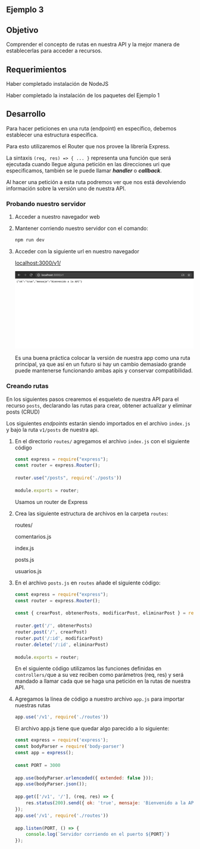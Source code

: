 
## Ejemplo 3 

## Objetivo

Comprender el concepto de rutas en nuestra API y la mejor manera de establecerlas para acceder a recursos.

## Requerimientos

Haber completado instalación de NodeJS

Haber completado la instalación de los paquetes del Ejemplo 1

## Desarrollo

Para hacer peticiones en una ruta (endpoint) en específico, debemos establecer una estructura específica.

Para esto utilizaremos el Router que nos provee la librería Express.

La sintaxis `(req, res) => { ... }` representa una función que será ejecutada cuando llegue alguna petición en las direcciones uri que especificamos, también se le puede llamar ***handler*** o ***callback***. 

Al hacer una petición a esta ruta podremos ver que nos está devolviendo información sobre la versión uno de nuestra API.

### Probando nuestro servidor

1. Acceder a nuestro navegador web
2. Mantener corriendo nuestro servidor con el comando:

    ```bash
    npm run dev
    ```

3. Acceder con la siguiente url en nuestro navegador

    [localhost:3000/v1/](http://localhost:3000/v1/)

    ![Screen_Shot_2020-09-21_at_15.04.55.png](Screen_Shot_2020-09-21_at_15.04.55.png)

    Es una buena práctica colocar la versión de nuestra app como una ruta principal, ya que así en un futuro si hay un cambio demasiado grande puede mantenerse funcionando ambas apis y conservar compatibilidad.

### Creando rutas

En los siguientes pasos crearemos el esqueleto de nuestra API para el recurso `posts`, declarando las rutas para crear, obtener actualizar y eliminar posts (CRUD)

Los siguientes *endpoints* estarán siendo importados en el archivo `index.js` y bajo la ruta `v1/posts` de nuestra api.

1. En el directorio `routes/` agregamos el archivo `index.js` con el siguiente código

    ```jsx
    const express = require("express");
    const router = express.Router();

    router.use("/posts", require('./posts'))

    module.exports = router;
    ```

    Usamos un router de Express

2. Crea las siguiente estructura de archivos en la carpeta `routes`:

    routes/

    comentarios.js

    index.js

    posts.js

    usuarios.js

3. En el archivo `posts.js` en `routes` añade el siguiente código:

    ```jsx
    const express = require("express");
    const router = express.Router();

    const { crearPost, obtenerPosts, modificarPost, eliminarPost } = require('../controllers/posts')

    router.get('/', obtenerPosts)
    router.post('/', crearPost)
    router.put('/:id', modificarPost)
    router.delete('/:id', eliminarPost)

    module.exports = router;
    ```

    En el siguiente código utilizamos las funciones definidas en `controllers/`que a su vez reciben como parámetros (req, res) y será mandado a llamar cada que se haga una petición en la rutas de nuestra API.

4. Agregamos la línea de código a nuestro archivo `app.js` para importar nuestras rutas

    ```jsx
    app.use('/v1', require('./routes'))
    ```

    El archivo app.js tiene que quedar algo parecido a lo siguiente:

    ```jsx
    const express = require('express');
    const bodyParser = require('body-parser')
    const app = express();

    const PORT = 3000

    app.use(bodyParser.urlencoded({ extended: false }));
    app.use(bodyParser.json());

    app.get(['/v1', '/'], (req, res) => {
        res.status(200).send({ ok: 'true', mensaje: 'Bienvenido a la API' })
    });
    app.use('/v1', require('./routes'))

    app.listen(PORT, () => {
        console.log(`Servidor corriendo en el puerto ${PORT}`)
    });
    ```
